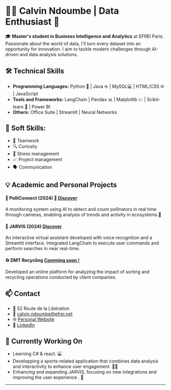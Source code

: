 # 👨‍💻 Calvin Ndoumbe | Data Enthusiast 🚀

🎓 **Master's student in Business Intelligence and Analytics** at EFREI Paris. Passionate about the world of data, I'll turn every dataset into an opportunity for innovation. I aim to tackle modern challenges through AI-driven and data analysis solutions.

## 🛠️ **Technical Skills**

- **Programming Languages:** Python 🐍 | Java ☕ | MySQL💻 | HTML/CSS 🌐 | JavaScript
- **Tools and Frameworks:** LangChain | Pandas 📊 | Matplotlib 📈 | Scikit-learn 🤖 | Power BI
- **Others:** Office Suite | Streamlit | Neural Networks

## 🌟 **Soft Skills:**
- 🤝 Teamwork
- 🔍 Curiosity
- 🧘 Stress management
- 📈 Project management
- 🗣️ Communication

## 💡 **Academic and Personal Projects**

#### 🐝 **PolliConnect** (2024) 🔗 [Discover](https://calvinndmb.eu/polliconnect)   
A monitoring system using AI to detect and count pollinators in real time through cameras, enabling analysis of trends and activity in ecosystems.🌱  

#### 🤖 **JARVIS** (2024)  [Discover](https://calvinndmb.eu/jarvis)   
An interactive virtual assistant developed with voice recognition and a Streamlit interface. Integrated LangChain to execute user commands and perform searches in near real-time.   

#### ♻️ **DMT Recycling**  [Comming soon !]()
Developed an online platform for analyzing the impact of sorting and recycling operations conducted by client companies.  

## 📫 **Contact**

- 📍 52 Route de la Libération  
- 📧 [calvin.ndoumbe@efrei.net](mailto:calvin.ndoumbe@efrei.net)  
- 🌐 [Personal Website](https://calvinndmb.eu/)  
- 🔗 [LinkedIn](https://www.linkedin.com/in/c-ndm)  

## **🚀 Currently Working On** ##
- Learning C# & react. 💻
- Developping a sports-related application that combines data analysis and interactivity to enhance user engagement. 🏋️‍♂️
- Enhancing and expanding JARVIS, focusing on new integrations and improving the user experience . 🤖

---
